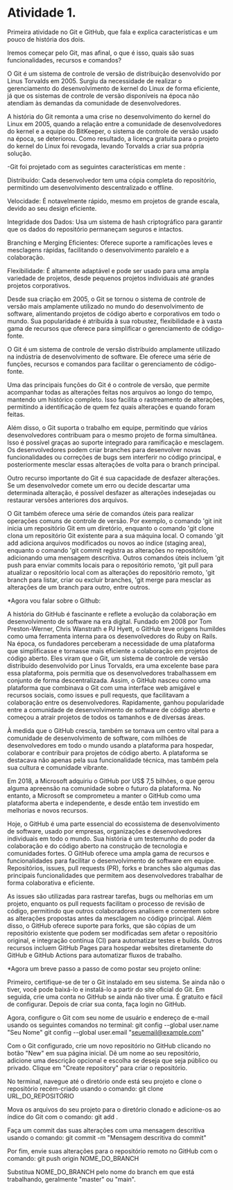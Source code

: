 # Atividade 1.
 Primeira atividade no Git e GitHub, que fala e explica características e um pouco de história dos dois.

 Iremos começar pelo Git, mas afinal, o que é isso, quais são suas funcionalidades, recursos e comandos?

O Git é um sistema de controle de versão de distribuição desenvolvido por Linus Torvalds em 2005. Surgiu da necessidade de realizar o gerenciamento do desenvolvimento de kernel do Linux de forma eficiente, já que os sistemas de controle de versão disponíveis na época não atendiam às demandas da comunidade de desenvolvedores.

A história do Git remonta a uma crise no desenvolvimento do kernel do Linux em 2005, quando a relação entre a comunidade de desenvolvedores do kernel e a equipe do BitKeeper, o sistema de controle de versão usado na época, se deteriorou. Como resultado, a licença gratuita para o projeto do kernel do Linux foi revogada, levando Torvalds a criar sua própria solução.

-Git foi projetado com as seguintes características em mente : 

Distribuído: Cada desenvolvedor tem uma cópia completa do repositório, permitindo um desenvolvimento descentralizado e offline.

Velocidade: É notavelmente rápido, mesmo em projetos de grande escala, devido ao seu design eficiente.

Integridade dos Dados: Usa um sistema de hash criptográfico para garantir que os dados do repositório permaneçam seguros e intactos.

Branching e Merging Eficientes: Oferece suporte a ramificações leves e mesclagens rápidas, facilitando o desenvolvimento paralelo e a colaboração.

Flexibilidade: É altamente adaptável e pode ser usado para uma ampla variedade de projetos, desde pequenos projetos individuais até grandes projetos corporativos.

Desde sua criação em 2005, o Git se tornou o sistema de controle de versão mais amplamente utilizado no mundo do desenvolvimento de software, alimentando projetos de código aberto e corporativos em todo o mundo. Sua popularidade é atribuída à sua robustez, flexibilidade e à vasta gama de recursos que oferece para simplificar o gerenciamento de código-fonte.

O Git é um sistema de controle de versão distribuído amplamente utilizado na indústria de desenvolvimento de software. Ele oferece uma série de funções, recursos e comandos para facilitar o gerenciamento de código-fonte.

Uma das principais funções do Git é o controle de versão, que permite acompanhar todas as alterações feitas nos arquivos ao longo do tempo, mantendo um histórico completo. Isso facilita o rastreamento de alterações, permitindo a identificação de quem fez quais alterações e quando foram feitas.

Além disso, o Git suporta o trabalho em equipe, permitindo que vários desenvolvedores contribuam para o mesmo projeto de forma simultânea. Isso é possível graças ao suporte integrado para ramificação e mesclagem. Os desenvolvedores podem criar branches para desenvolver novas funcionalidades ou correções de bugs sem interferir no código principal, e posteriormente mesclar essas alterações de volta para o branch principal.

Outro recurso importante do Git é sua capacidade de desfazer alterações. Se um desenvolvedor comete um erro ou decide descartar uma determinada alteração, é possível desfazer as alterações indesejadas ou restaurar versões anteriores dos arquivos.

O Git também oferece uma série de comandos úteis para realizar operações comuns de controle de versão. Por exemplo, o comando 'git init inicia um repositório Git em um diretório, enquanto o comando 'git clone clona um repositório Git existente para a sua máquina local. O comando 'git add adiciona arquivos modificados ou novos ao índice (staging area), enquanto o comando 'git commit registra as alterações no repositório, adicionando uma mensagem descritiva. Outros comandos úteis incluem 'git push para enviar commits locais para o repositório remoto, 'git pull para atualizar o repositório local com as alterações do repositório remoto, 'git branch para listar, criar ou excluir branches, 'git merge para mesclar as alterações de um branch para outro, entre outros.


*Agora vou falar sobre o Github:


A história do GitHub é fascinante e reflete a evolução da colaboração em desenvolvimento de software na era digital. Fundado em 2008 por Tom Preston-Werner, Chris Wanstrath e PJ Hyett, o GitHub teve origens humildes como uma ferramenta interna para os desenvolvedores do Ruby on Rails. Na época, os fundadores perceberam a necessidade de uma plataforma que simplificasse e tornasse mais eficiente a colaboração em projetos de código aberto. Eles viram que o Git, um sistema de controle de versão distribuído desenvolvido por Linus Torvalds, era uma excelente base para essa plataforma, pois permitia que os desenvolvedores trabalhassem em conjunto de forma descentralizada. Assim, o GitHub nasceu como uma plataforma que combinava o Git com uma interface web amigável e recursos sociais, como issues e pull requests, que facilitavam a colaboração entre os desenvolvedores. Rapidamente, ganhou popularidade entre a comunidade de desenvolvimento de software de código aberto e começou a atrair projetos de todos os tamanhos e de diversas áreas.

À medida que o GitHub crescia, também se tornava um centro vital para a comunidade de desenvolvimento de software, com milhões de desenvolvedores em todo o mundo usando a plataforma para hospedar, colaborar e contribuir para projetos de código aberto. A plataforma se destacava não apenas pela sua funcionalidade técnica, mas também pela sua cultura e comunidade vibrante.

Em 2018, a Microsoft adquiriu o GitHub por US$ 7,5 bilhões, o que gerou alguma apreensão na comunidade sobre o futuro da plataforma. No entanto, a Microsoft se comprometeu a manter o GitHub como uma plataforma aberta e independente, e desde então tem investido em melhorias e novos recursos.

Hoje, o GitHub é uma parte essencial do ecossistema de desenvolvimento de software, usado por empresas, organizações e desenvolvedores individuais em todo o mundo. Sua história é um testemunho do poder da colaboração e do código aberto na construção de tecnologia e comunidades fortes. O GitHub oferece uma ampla gama de recursos e funcionalidades para facilitar o desenvolvimento de software em equipe. Repositórios, issues, pull requests (PR), forks e branches são algumas das principais funcionalidades que permitem aos desenvolvedores trabalhar de forma colaborativa e eficiente.

As issues são utilizadas para rastrear tarefas, bugs ou melhorias em um projeto, enquanto os pull requests facilitam o processo de revisão de código, permitindo que outros colaboradores analisem e comentem sobre as alterações propostas antes da mesclagem no código principal. Além disso, o GitHub oferece suporte para forks, que são cópias de um repositório existente que podem ser modificadas sem afetar o repositório original, e integração contínua (CI) para automatizar testes e builds. Outros recursos incluem GitHub Pages para hospedar websites diretamente do GitHub e GitHub Actions para automatizar fluxos de trabalho.



*Agora um breve passo a passo de como postar seu projeto online:

Primeiro, certifique-se de ter o Git instalado em seu sistema. Se ainda não o tiver, você pode baixá-lo e instalá-lo a partir do site oficial do Git. Em seguida, crie uma conta no GitHub se ainda não tiver uma. É gratuito e fácil de configurar. Depois de criar sua conta, faça login no GitHub.

Agora, configure o Git com seu nome de usuário e endereço de e-mail usando os seguintes comandos no terminal:
git config --global user.name "Seu Nome"
git config --global user.email "seuemail@example.com"

Com o Git configurado, crie um novo repositório no GitHub clicando no botão "New" em sua página inicial. Dê um nome ao seu repositório, adicione uma descrição opcional e escolha se deseja que seja público ou privado. Clique em "Create repository" para criar o repositório.

No terminal, navegue até o diretório onde está seu projeto e clone o repositório recém-criado usando o comando:
git clone URL_DO_REPOSITÓRIO

Mova os arquivos do seu projeto para o diretório clonado e adicione-os ao índice do Git com o comando:
git add .

Faça um commit das suas alterações com uma mensagem descritiva usando o comando:
git commit -m "Mensagem descritiva do commit"

Por fim, envie suas alterações para o repositório remoto no GitHub com o comando:
git push origin NOME_DO_BRANCH

Substitua NOME_DO_BRANCH pelo nome do branch em que está trabalhando, geralmente "master" ou "main".


